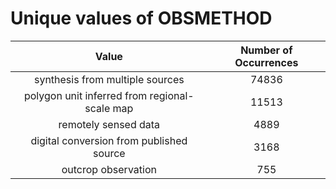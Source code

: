 
Unique values of OBSMETHOD
==========================

|Value|Number of Occurrences|
| :---: | :---: |
|synthesis from multiple sources|74836|
|polygon unit inferred from regional-scale map|11513|
|remotely sensed data|4889|
|digital conversion from published source|3168|
|outcrop observation|755|
